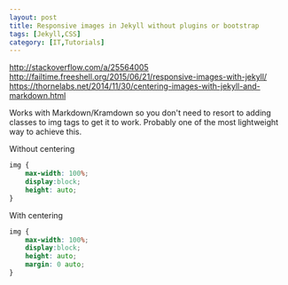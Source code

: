 ```yaml
---
layout: post
title: Responsive images in Jekyll without plugins or bootstrap
tags: [Jekyll,CSS]
category: [IT,Tutorials]
---
```


http://stackoverflow.com/a/25564005
http://failtime.freeshell.org/2015/06/21/responsive-images-with-jekyll/
https://thornelabs.net/2014/11/30/centering-images-with-jekyll-and-markdown.html

Works with Markdown/Kramdown so you don't need to resort to adding classes to img tags to get it to work. 
Probably one of the most lightweight way to achieve this.

Without centering
```css
img {
    max-width: 100%; 
    display:block; 
    height: auto;
}
```

With centering
```css
img {
    max-width: 100%; 
    display:block; 
    height: auto;
    margin: 0 auto;
}
```